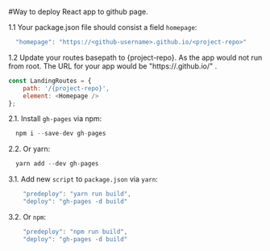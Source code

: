 #Way to deploy React app to github page. 

1.1 Your package.json file should consist a field `homepage`: 

```javascript
  "homepage": "https://<github-username>.github.io/<project-repo>"
```

1.2 Update your routes basepath to {project-repo}. As the app would not run from root. The URL for your app would be "https://<github-username>.github.io/<project-repo>" . 

```javascript	
const LandingRoutes = {
    path: '/{project-repo}',
    element: <Homepage />
};
```

2.1. Install `gh-pages` via npm:

```javascript
  npm i --save-dev gh-pages
```

2.2. Or yarn:

```javascript
  yarn add --dev gh-pages
```

3.1. Add new `script` to `package.json` via `yarn`:

```javascript
    "predeploy": "yarn run build",
    "deploy": "gh-pages -d build"
```

3.2. Or `npm`:

```javascript
    "predeploy": "npm run build",
    "deploy": "gh-pages -d build"
```